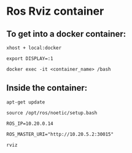 # Ros Rviz container

##  To get into a docker container:
```
xhost + local:docker
```
```
export DISPLAY=:1
```
```
docker exec -it <container_name> /bash
```

## Inside the container:

```
apt-get update
```
```
source /opt/ros/noetic/setup.bash
```
```
ROS_IP=10.20.0.14
```
```
ROS_MASTER_URI="http://10.20.5.2:30015"
```
```
rviz
```
